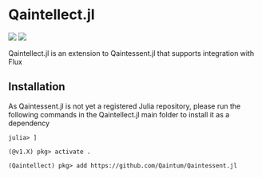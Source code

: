Qaintellect.jl
==============
![](https://github.com/Qaintum/Qaintellect.jl/workflows/Run%20tests/badge.svg) [![](https://img.shields.io/badge/docs-stable-blue.svg)](https://qaintum.github.io/Qaintellect.jl/dev)

Qaintellect.jl is an extension to Qaintessent.jl that supports integration with Flux

## Installation
As Qaintessent.jl is not yet a registered Julia repository, please run the following commands in the Qaintellect.jl main folder to install it as a dependency
```
julia> ]

(@v1.X) pkg> activate .

(Qaintellect) pkg> add https://github.com/Qaintum/Qaintessent.jl
```
